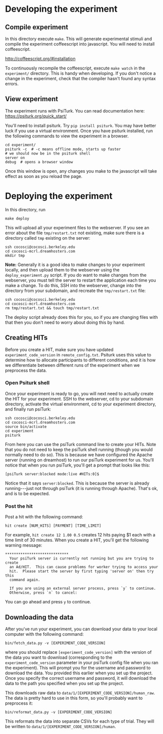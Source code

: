 
# Developing the experiment

## Compile experiment
In this directory execute `make`. This will generate experimental stimuli and compile the experiment coffeescript into javascript. You will need to install coffeescript.

http://coffeescript.org/#installation

To continuously recompile the coffeescript, execute `make watch` in the `experiment/` directory. This is handy when developing. If you don't notice a change in the experiment, check that the compiler hasn't found any syntax errors.

## View experiment
The experiment runs with PsiTurk. You can read documentation here: https://psiturk.org/quick_start/ 

You'll need to install psiturk. Try `pip install psiturk`. You may have better luck if you use a virtual environment. Once you have psiturk installed, run the following commands to view the experiment in a browser.

```
cd experiment/
psiturk -c  # -c means offline mode, starts up faster
# we should now be in the psiturk shell
server on
debug  # opens a browser window
```

Once this window is open, any changes you make to the javascript will take effect as soon as you reload the page.


# Deploying the experiment

In this directory, run
```
make deploy
```

This will upload all your experiment files to the webserver. If you see an error about the file `tmp/restart.txt` not existing, make sure there is a directory called `tmp` existing on the server:

```
ssh cocosci@cocosci.berkeley.edu
cd cocosci-mcrl.dreamhosters.com
mkdir tmp
```

**Note:** Generally it is a good idea to make changes to your experiment locally, and then upload them to the webserver using the `deploy_experiment.py` script. If you do want to make changes from the webserver, you must tell the server to restart the application each time you make a change. To do this, SSH into the webserver, change into the directory from your subdomain, and recreate the `tmp/restart.txt` file:

```
ssh cocosci@cocosci.berkeley.edu
cd cocosci-mcrl.dreamhosters.com
rm tmp/restart.txt && touch tmp/restart.txt
```

The deploy script already does this for you, so if you are changing files with that then you don't need to worry about doing this by hand.

## Creating HITs
Before you create a HIT, make sure you have updated `experiment_code_version` in `remote_config.txt`. Psiturk uses this value to determine how to allocate participants to different conditions, and it is how we differentiate between different runs of the experiment when we preprocess the data.

### Open Psiturk shell
Once your experiment is ready to go, you will next need to actually create the HIT for your experiment. SSH to the webserver, cd to your subdomain directory, activate the virtual environment, cd to your experiment directory, and finally run psiTurk:

```
ssh cocosci@cocosci.berkeley.edu
cd cocosci-mcrl.dreamhosters.com
source bin/activate
cd experiment
psiturk
```

From here you can use the psiTurk command line to create your HITs. Note that you do not need to keep the psiTurk shell running (though you would normally need to do so). This is because we have configured the Apache server (running on dreamhost) to run our psiTurk experiment for us. You'll notice that when you run psiTurk, you'll get a prompt that looks like this:

```
[psiTurk server:blocked mode:live #HITs:0]$
```

Notice that it says `server:blocked`. This is because the server is already running---just not through psiTurk (it is running through Apache). That's ok, and is to be expected. 

### Post the hit

Post a hit with the following command:
```
hit create [NUM_HITS] [PAYMENT] [TIME_LIMIT]
```

For example, `hit create 12 1.00 0.5` creates 12 hits paying $1 each with a time limit of 30 minutes. When you create a HIT, you'll get the following warning message:

```
*****************************
  Your psiTurk server is currently not running but you are trying to create
  an Ad/HIT.  This can cause problems for worker trying to access your
  hit.  Please start the server by first typing 'server on' then try this
  command again.

  If you are using an external server process, press `y` to continue.
  Otherwise, press `n` to cancel:
```

You can go ahead and press `y` to continue.

## Downloading the data

After you've run your experiment, you can download your data to your local computer with the following command:

```
bin/fetch_data.py -v [EXPERIMENT_CODE_VERSION]
```

where you should replace `[experiment_code_version]` with the version of the data you want to download (corresponding to the `experiment_code_version` parameter in your psiTurk config file when you ran the experiment). This will prompt you for the username and password to download the data. You provided this earlier when you set up the project. Once you specify the correct username and password, it will download the data to the path you specified when you set up the project.

This downloads raw data to `data/1/[EXPERIMENT_CODE_VERSION]/human_raw`. The data is pretty hard to use in this form, so you'll probably want to preprocess it:

```
bin/reformat_data.py -v [EXPERIMENT_CODE_VERSION]
```

This reformats the data into separate CSVs for each type of trial. They will be written to `data/1/[EXPERIMENT_CODE_VERSION]/human`.
